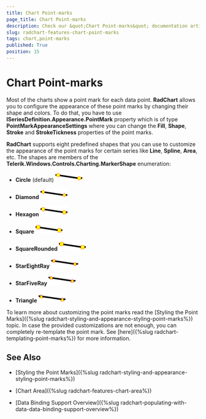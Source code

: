 ```yaml
---
title: Chart Point-marks
page_title: Chart Point-marks
description: Check our &quot;Chart Point-marks&quot; documentation article for the RadChart WPF control.
slug: radchart-features-chart-point-marks
tags: chart,point-marks
published: True
position: 15
---
```


# Chart Point-marks


Most of the charts show a point mark for each data point. __RadChart__ allows you to configure the appearance of these point marks by changing their shape and colors. To do that, you have to use __ISeriesDefinition.Appearance.PointMark__ property which is of type __PointMarkAppearanceSettings__ where you can change the __Fill__, __Shape__, __Stroke__ and __StrokeTickness__ properties of the point marks.

__RadChart__ supports eight predefined shapes that you can use to customize the appearance of the point marks for certain series like __Line__, __Spline__, __Area__, etc. The shapes are members of the __Telerik.Windows.Controls.Charting.MarkerShape__ enumeration:

* __Circle__ (default) 
![](images/RadChart_Features_ChartPointMarks_010.png)

* __Diamond__
![](images/RadChart_Features_ChartPointMarks_020.png)

* __Hexagon__
![](images/RadChart_Features_ChartPointMarks_030.png)

* __Square__
![](images/RadChart_Features_ChartPointMarks_040.png)

* __SquareRounded__
![](images/RadChart_Features_ChartPointMarks_050.png)

* __StarEightRay__
![](images/RadChart_Features_ChartPointMarks_060.png)

* __StarFiveRay__
![](images/RadChart_Features_ChartPointMarks_070.png)

* __Triangle__
![](images/RadChart_Features_ChartPointMarks_080.png)


To learn more about customizing the point marks read the [Styling the Point Marks]({%slug radchart-styling-and-appearance-styling-point-marks%}) topic. In case the provided customizations are not enough, you can completely re-template the point mark. See [here]({%slug radchart-templating-point-marks%}) for more information.

## See Also

 * [Styling the Point Marks]({%slug radchart-styling-and-appearance-styling-point-marks%})

 * [Chart Area]({%slug radchart-features-chart-area%})

 * [Data Binding Support Overview]({%slug radchart-populating-with-data-data-binding-support-overview%})
